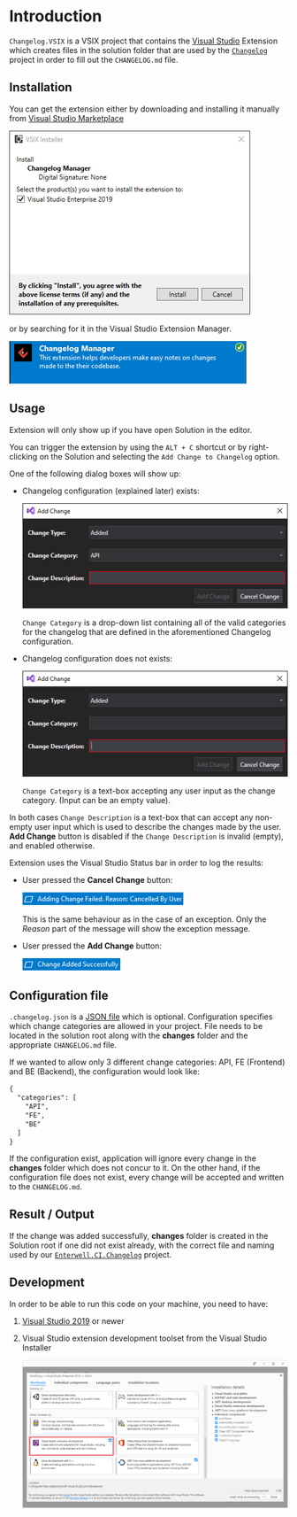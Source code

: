 # Introduction 
`Changelog.VSIX` is a VSIX project that contains the [Visual Studio](https://visualstudio.microsoft.com/vs/) Extension which creates files in the solution folder that are used by the [`Changelog`](../Enterwell.CI.Changelog) project in order to fill out the `CHANGELOG.md` file.

## Installation

You can get the extension either by downloading and installing it manually from [Visual Studio Marketplace](https://marketplace.visualstudio.com/items?itemName=Enterwell.EnterwellChangelogVsix)

![](../img/installer.png)

or by searching for it in the Visual Studio Extension Manager.

![](../img/extensionManager.png)

## Usage
Extension will only show up if you have open Solution in the editor.

You can trigger the extension by using the `ALT + C` shortcut or by right-clicking on the Solution and selecting the `Add Change to Changelog` option.

One of the following dialog boxes will show up:

+ Changelog configuration (explained later) exists:

  ![](../img/dialog_withConfig.png)

  `Change Category` is a drop-down list containing all of the valid categories for the changelog that are defined in the aforementioned Changelog configuration.

+ Changelog configuration does not exists:

  ![](../img/dialog_withoutConfig.png)

  `Change Category` is a text-box accepting any user input as the change category. (Input can be an empty value).

In both cases `Change Description` is a text-box that can accept any non-empty user input which is used to describe the changes made by the user. **Add Change** button is disabled if the `Change Description` is invalid (empty), and enabled otherwise.

Extension uses the Visual Studio Status bar in order to log the results:

+ User pressed the **Cancel Change** button:

  ![](../img/statusBar_cancelled.png)

  This is the same behaviour as in the case of an exception. Only the *Reason* part of the message will show the exception message.

+ User pressed the **Add Change** button:

  ![](../img/statusBar_added.png)

## Configuration file
`.changelog.json` is a [JSON file](https://www.json.org/json-en.html) which is optional. Configuration specifies which change categories are allowed in your project. File needs to be located in the solution root along with the **changes** folder and the appropriate `CHANGELOG.md` file.

If we wanted to allow only 3 different change categories: API, FE (Frontend) and BE (Backend), the configuration would look like:

```
{
  "categories": [
    "API",
    "FE",
    "BE"
  ]
}
```

If the configuration exist, application will ignore every change in the **changes** folder which does not concur to it. On the other hand, if the configuration file does not exist, every change will be accepted and written to the `CHANGELOG.md`.

## Result / Output

If the change was added successfully, **changes** folder is created in the Solution root if one did not exist already, with the correct file and naming used by our [`Enterwell.CI.Changelog`](../Enterwell.CI.Changelog) project.

## Development

In order to be able to run this code on your machine, you need to have:
1. [Visual Studio 2019](https://visualstudio.microsoft.com/vs/) or newer
2. Visual Studio extension development toolset from the Visual Studio Installer

   ![](../img/dependency.png)